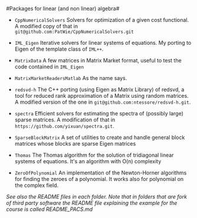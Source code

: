 #Packages for linear (and non linear) algebra#

* `CppNumericalSolvers` Solvers for optimization of a given cost functional. A modified copy of that in  `git@github.com:PatWie/CppNumericalSolvers.git`

* `IML_Eigen` Iterative solvers for linear systems of equations. My
  porting to Eigen of the template class of `IML++`.
  
* `MatrixData` A few matrices in Matrix Market format, useful to test the code contained  in `IML_Eigen`

* `MatrixMarketReadersMatlab` As the name says.

* `redsvd-h` The C++ porting (using Eigen as Matrix Library) of
  redsvd, a tool for reduced rank approximation of a Matrix using
  random matrices. A modified version of the one in
  `git@github.com:ntessore/redsvd-h.git`.
  
* `spectra` Efficient solvers for estimating the spectra of (possibly
  large) sparse matrices. A modification of that in
  `https://github.com/yixuan/spectra.git`.

* `SparseBlockMatrix` A set of utilities to create and handle general block matrices whose blocks are sparse Eigen matrices

* `Thomas` The Thomas algorithm for the solution of tridiagonal linear systems of equations. It's an algorithm with O(n) complexity

* `ZeroOfPolynomial` An implementation of the Newton-Horner algorithms for finding the zeroes of a polynomial.
It works also for polynomial on the complex field. 


*See also the README files in each folder. Note that in folders that are fork of third party software the README file explaining the example for the course is called README_PACS.md*

